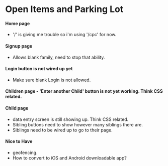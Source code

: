 # Open Items and Parking Lot 

#### Home page
  - '/' is giving me trouble so i'm using '/cpc' for now.
  
#### Signup page
  - Allows blank family, need to stop that ability.

#### Login button is not wired up yet
  - Make sure blank Login is not allowed.

#### Children page - 'Enter another Child' button is not yet working.  Think CSS related.

#### Child page
  - data entry screen is still showing up.  Think CSS related.
  - Sibling buttons need to show however many siblings there are.
  - Siblings need to be wired up to go to their page.  



#### Nice to Have
  - geofencing.
  - How to convert to iOS and Android downloadable app?
